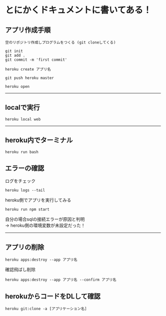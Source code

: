 # とにかくドキュメントに書いてある！
## アプリ作成手順
```
空のリポジトリ作成しプログラムをつくる (git cloneしてくる)
```
```
git init
git add .
git commit -m 'first commit'
```
```
heroku create アプリ名
```
```
git push heroku master
```
```
heroku open
```
---
## localで実行
```
heroku local web
```
---
## heroku内でターミナル
```
heroku run bash
```
## エラーの確認
ログをチェック
```
heroku logs --tail
```
heroku側でアプリを実行してみる
 ```
 heroku run npm start
 ```
 自分の場合sqlの接続エラーが原因と判明  
 → heroku側の環境変数が未設定だった！ 

---
## アプリの削除
```
heroku apps:destroy --app アプリ名
```
確認飛ばし削除
```
heroku apps:destroy --app アプリ名 --confirm アプリ名
```
## herokuからコードをDLして確認
```
heroku git:clone -a [アプリケーション名]
```